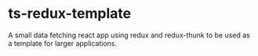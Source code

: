 # ts-redux-template

A small data fetching react app using redux and redux-thunk to be used as a template for larger applications.